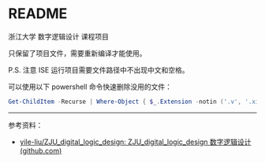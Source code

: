 # README

浙江大学 数字逻辑设计 课程项目

只保留了项目文件，需要重新编译才能使用。

P.S. 注意 ISE 运行项目需要文件路径中不出现中文和空格。

可以使用以下 powershell 命令快速删除没用的文件：

```powershell
Get-ChildItem -Recurse | Where-Object { $_.Extension -notin ('.v', '.xise', '.sch', '.ucf', '.md', '.gitignore') } | Remove-Item -Force
```

***

参考资料：

- [yile-liu/ZJU_digital_logic_design: ZJU_digital_logic_design 数字逻辑设计 (github.com)](https://github.com/yile-liu/ZJU_digital_logic_design)

 
